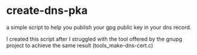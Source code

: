 # create-dns-pka

a simple script to help you publish your gpg public key in your dns record.

I created this script after I struggled with the tool offered by the gnupg project to achieve the same result (tools_make-dns-cert.c)

